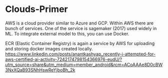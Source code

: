 # Clouds-Primer

AWS is a cloud provider similar to Azure and GCP. Within AWS there are bunch of services. One of the service is sagemaker (2017) used widely in ML. To integrate external model to this, you can use Docker.

ECR (Elastic Container Registry) is again a service by AWS for uploading and storing docker images created locally.
https://www.linkedin.com/posts/anantkashyap_recently-i-attempted-for-aws-certified-ai-activity-7242174798154366976-eudU/?utm_source=share&utm_medium=member_android&rcm=ACoAAAe8D0cBW3NxXQaB93SNhHswReYjboBh_2k
